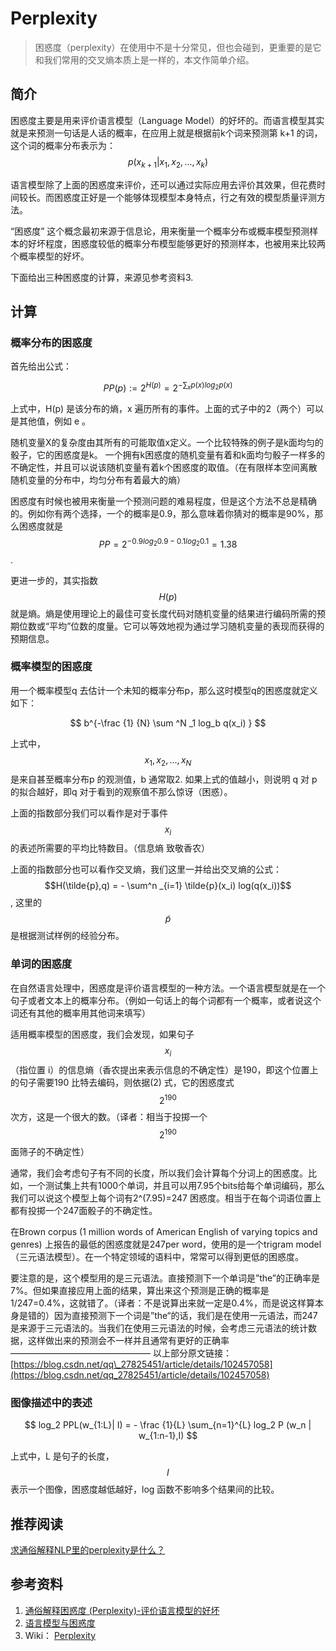 # Perplexity

> 困惑度（perplexity）在使用中不是十分常见，但也会碰到，更重要的是它和我们常用的交叉熵本质上是一样的，本文作简单介绍。

## 简介

困惑度主要是用来评价语言模型（Language Model）的好坏的。而语言模型其实就是来预测一句话是人话的概率，在应用上就是根据前k个词来预测第 k+1 的词，这个词的概率分布表示为： $$p(x_{k+1}|x_1,x_2,...,x_k)$$

语言模型除了上面的困惑度来评价，还可以通过实际应用去评价其效果，但花费时间较长。而困惑度正好是一个能够体现模型本身特点，行之有效的模型质量评测方法。

“困惑度” 这个概念最初来源于信息论，用来衡量一个概率分布或概率模型预测样本的好坏程度，困惑度较低的概率分布模型能够更好的预测样本，也被用来比较两个概率模型的好坏。

下面给出三种困惑度的计算，来源见参考资料3.

## 计算

### 概率分布的困惑度

首先给出公式：

$$
PP(p):= 2^{H(p)}=2^{-\sum_x p(x)log_2 p(x)}
$$

上式中，H\(p\) 是该分布的熵，x 遍历所有的事件。上面的式子中的2（两个）可以是其他值，例如 e 。

随机变量X的复杂度由其所有的可能取值x定义。一个比较特殊的例子是k面均匀的骰子，它的困惑度是k。 一个拥有k困惑度的随机变量有着和k面均匀骰子一样多的不确定性，并且可以说该随机变量有着k个困惑度的取值。（在有限样本空间离散随机变量的分布中，均匀分布有着最大的熵）

困惑度有时候也被用来衡量一个预测问题的难易程度，但是这个方法不总是精确的。例如你有两个选择，一个的概率是0.9，那么意味着你猜对的概率是90%，那么困惑度就是 $$PP = 2^{-0.9 log _2 0.9 - 0.1 log_2 0.1} = 1.38$$ .

更进一步的，其实指数$$H(p)$$ 就是熵。熵是使用理论上的最佳可变长度代码对随机变量的结果进行编码所需的预期位数或“平均”位数的度量。它可以等效地视为通过学习随机变量的表现而获得的预期信息。

### 概率模型的困惑度

用一个概率模型q 去估计一个未知的概率分布p，那么这时模型q的困惑度就定义如下：

$$
b^{-\frac {1} {N} \sum ^N _1 log_b q(x_i) }
$$

上式中， $$x_1,x_2,...,x_N$$ 是来自甚至概率分布p 的观测值，b 通常取2. 如果上式的值越小，则说明 q 对 p 的拟合越好，即q 对于看到的观察值不那么惊讶（困惑）。

上面的指数部分我们可以看作是对于事件 $$x_i$$ 的表述所需要的平均比特数目。（信息熵 致敬香农）

上面的指数部分也可以看作交叉熵，我们这里一并给出交叉熵的公式： $$H(\tilde{p},q) = - \sum^n _{i=1} \tilde{p}(x_i) log(q(x_i))$$ , 这里的 $$\tilde{p}$$ 是根据测试样例的经验分布。

### 单词的困惑度

在自然语言处理中，困惑度是评价语言模型的一种方法。一个语言模型就是在一个句子或者文本上的概率分布。（例如一句话上的每个词都有一个概率，或者说这个词还有其他的概率用其他词来填写）

适用概率模型的困惑度，我们会发现，如果句子$$x_i$$ （指位置 i）的信息熵（香农提出来表示信息的不确定性）是190，即这个位置上的句子需要190 比特去编码，则依据\(2\) 式，它的困惑度式 $$2^{190}$$ 次方，这是一个很大的数。（译者：相当于投掷一个$$2^{190}$$面筛子的不确定性）

通常，我们会考虑句子有不同的长度，所以我们会计算每个分词上的困惑度。比如，一个测试集上共有1000个单词，并且可以用7.95个bits给每个单词编码，那么我们可以说这个模型上每个词有2^\(7.95\)=247 困惑度。相当于在每个词语位置上都有投掷一个247面骰子的不确定性。

在Brown corpus \(1 million words of American English of varying topics and genres\) 上报告的最低的困惑度就是247per word，使用的是一个trigram model（三元语法模型）。在一个特定领域的语料中，常常可以得到更低的困惑度。

要注意的是，这个模型用的是三元语法。直接预测下一个单词是”the”的正确率是7%。但如果直接应用上面的结果，算出来这个预测是正确的概率是1/247=0.4%，这就错了。（译者：不是说算出来就一定是0.4%，而是说这样算本身是错的）因为直接预测下一个词是”the“的话，我们是在使用一元语法，而247是来源于三元语法的。当我们在使用三元语法的时候，会考虑三元语法的统计数据，这样做出来的预测会不一样并且通常有更好的正确率 ———————————————— 以上部分原文链接：[https://blog.csdn.net/qq\_27825451/article/details/102457058](https://blog.csdn.net/qq_27825451/article/details/102457058)

### 图像描述中的表述

$$
log_2 PPL(w_{1:L}| I) = - \frac {1}{L}  \sum_{n=1}^{L} log_2 P (w_n | w_{1:n-1},I)
$$

上式中，L 是句子的长度，$$I$$ 表示一个图像，困惑度越低越好，log 函数不影响多个结果间的比较。

## 推荐阅读

[求通俗解释NLP里的perplexity是什么？](https://www.zhihu.com/question/58482430)

## 参考资料

1. [通俗解释困惑度 \(Perplexity\)-评价语言模型的好坏](https://zhuanlan.zhihu.com/p/44107044)
2. [语言模型与困惑度](https://blog.csdn.net/qq_27825451/article/details/102457058)
3. Wiki： [Perplexity](https://en.wikipedia.org/wiki/Perplexity)

